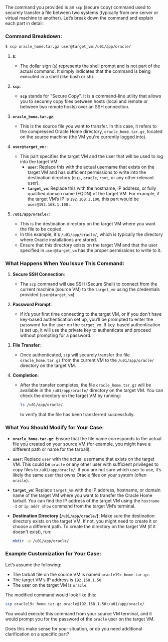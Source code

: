 The command you provided is an `scp` (secure copy) command used to securely transfer a file between two systems (typically from one server or virtual machine to another). Let’s break down the command and explain each part in detail:

### Command Breakdown:
```bash
$ scp oracle_home.tar.gz user@target_vm:/u01/app/oracle/
```

1. **`$`**: 
   - The dollar sign (`$`) represents the shell prompt and is not part of the actual command. It simply indicates that the command is being executed in a shell (like bash or sh).

2. **`scp`**: 
   - **`scp`** stands for "Secure Copy". It is a command-line utility that allows you to securely copy files between hosts (local and remote or between two remote hosts) over an SSH connection.

3. **`oracle_home.tar.gz`**:
   - This is the source file you want to transfer. In this case, it refers to the compressed Oracle Home directory, `oracle_home.tar.gz`, located on the source machine (the VM you're currently logged into).
   
4. **`user@target_vm:`**:
   - This part specifies the target VM and the user that will be used to log into the target VM.
     - **`user`**: Replace this with the actual username that exists on the target VM and has sufficient permissions to write into the destination directory (e.g., `oracle`, `root`, or any other relevant user).
     - **`target_vm`**: Replace this with the hostname, IP address, or fully qualified domain name (FQDN) of the target VM. For example, if the target VM’s IP is `192.168.1.100`, this part would be `user@192.168.1.100:`.
   
5. **`/u01/app/oracle/`**:
   - This is the destination directory on the target VM where you want the file to be copied. 
   - In this example, it's `/u01/app/oracle/`, which is typically the directory where Oracle installations are stored.
   - Ensure that this directory exists on the target VM and that the user specified in `user@target_vm` has the proper permissions to write to it.

### What Happens When You Issue This Command:
1. **Secure SSH Connection**:
   - The `scp` command will use SSH (Secure Shell) to connect from the current machine (source VM) to the `target_vm` using the credentials provided (`user@target_vm`).

2. **Password Prompt**:
   - If it’s your first time connecting to the target VM, or if you don't have key-based authentication set up, you’ll be prompted to enter the password for the `user` on the `target_vm`. If key-based authentication is set up, it will use the private key to authenticate and proceed without prompting for a password.

3. **File Transfer**:
   - Once authenticated, `scp` will securely transfer the file `oracle_home.tar.gz` from the current VM to the `/u01/app/oracle/` directory on the target VM.

4. **Completion**:
   - After the transfer completes, the file `oracle_home.tar.gz` will be available in the `/u01/app/oracle/` directory on the target VM. You can check the directory on the target VM by running:
     ```bash
     ls /u01/app/oracle/
     ```
     to verify that the file has been transferred successfully.

### What You Should Modify for Your Case:

- **`oracle_home.tar.gz`**: 
  Ensure that the file name corresponds to the actual file you created on your source VM (for example, you might have a different path or name for the tarball).

- **`user`**: 
  Replace `user` with the actual username that exists on the target VM. This could be `oracle` or any other user with sufficient privileges to copy files to `/u01/app/oracle/`. If you are not sure which user to use, it’s likely the same user that owns Oracle files on your system (often `oracle`).

- **`target_vm`**: 
  Replace `target_vm` with the IP address, hostname, or domain name of the target VM where you want to transfer the Oracle Home tarball. You can find the IP address of the target VM using the `hostname -I` or `ip addr show` command from the target VM’s terminal.

- **Destination Directory (`/u01/app/oracle/`)**: 
  Make sure the destination directory exists on the target VM. If not, you might need to create it or choose a different path. To create the directory on the target VM (if it doesn't exist), run:
  ```bash
  mkdir -p /u01/app/oracle/
  ```

### Example Customization for Your Case:

Let’s assume the following:
- The tarball file on the source VM is named `oracle19c_home.tar.gz`.
- The target VM’s IP address is `192.168.1.50`.
- The user on the target VM is `oracle`.

The modified command would look like this:
```bash
scp oracle19c_home.tar.gz oracle@192.168.1.50:/u01/app/oracle/
```

You would execute this command from your source VM terminal, and it would prompt you for the password of the `oracle` user on the target VM.

Does this make sense for your situation, or do you need additional clarification on a specific part?
